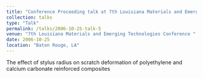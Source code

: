 ```yaml
---
title: "Conference Proceeding talk at 7th Louisiana Materials and Emerging Technologies Conference"
collection: talks
type: "Talk"
permalink: /talks/2006-10-25-talk-5
venue: "7th Louisiana Materials and Emerging Technologies Conference "
date: 2006-10-25
location: "Baton Rouge, LA"
---
```


The effect of stylus radius on scratch deformation of polyethylene and calcium carbonate reinforced composites
